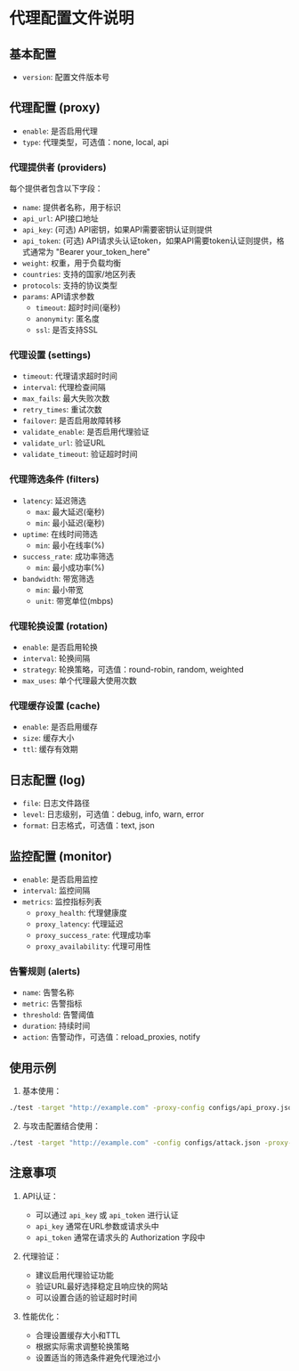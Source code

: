 # 代理配置文件说明

## 基本配置
- `version`: 配置文件版本号

## 代理配置 (proxy)
- `enable`: 是否启用代理
- `type`: 代理类型，可选值：none, local, api

### 代理提供者 (providers)
每个提供者包含以下字段：
- `name`: 提供者名称，用于标识
- `api_url`: API接口地址
- `api_key`: (可选) API密钥，如果API需要密钥认证则提供
- `api_token`: (可选) API请求头认证token，如果API需要token认证则提供，格式通常为 "Bearer your_token_here"
- `weight`: 权重，用于负载均衡
- `countries`: 支持的国家/地区列表
- `protocols`: 支持的协议类型
- `params`: API请求参数
  - `timeout`: 超时时间(毫秒)
  - `anonymity`: 匿名度
  - `ssl`: 是否支持SSL

### 代理设置 (settings)
- `timeout`: 代理请求超时时间
- `interval`: 代理检查间隔
- `max_fails`: 最大失败次数
- `retry_times`: 重试次数
- `failover`: 是否启用故障转移
- `validate_enable`: 是否启用代理验证
- `validate_url`: 验证URL
- `validate_timeout`: 验证超时时间

### 代理筛选条件 (filters)
- `latency`: 延迟筛选
  - `max`: 最大延迟(毫秒)
  - `min`: 最小延迟(毫秒)
- `uptime`: 在线时间筛选
  - `min`: 最小在线率(%)
- `success_rate`: 成功率筛选
  - `min`: 最小成功率(%)
- `bandwidth`: 带宽筛选
  - `min`: 最小带宽
  - `unit`: 带宽单位(mbps)

### 代理轮换设置 (rotation)
- `enable`: 是否启用轮换
- `interval`: 轮换间隔
- `strategy`: 轮换策略，可选值：round-robin, random, weighted
- `max_uses`: 单个代理最大使用次数

### 代理缓存设置 (cache)
- `enable`: 是否启用缓存
- `size`: 缓存大小
- `ttl`: 缓存有效期

## 日志配置 (log)
- `file`: 日志文件路径
- `level`: 日志级别，可选值：debug, info, warn, error
- `format`: 日志格式，可选值：text, json

## 监控配置 (monitor)
- `enable`: 是否启用监控
- `interval`: 监控间隔
- `metrics`: 监控指标列表
  - `proxy_health`: 代理健康度
  - `proxy_latency`: 代理延迟
  - `proxy_success_rate`: 代理成功率
  - `proxy_availability`: 代理可用性

### 告警规则 (alerts)
- `name`: 告警名称
- `metric`: 告警指标
- `threshold`: 告警阈值
- `duration`: 持续时间
- `action`: 告警动作，可选值：reload_proxies, notify

## 使用示例

1. 基本使用：
```bash
./test -target "http://example.com" -proxy-config configs/api_proxy.json
```

2. 与攻击配置结合使用：
```bash
./test -target "http://example.com" -config configs/attack.json -proxy-config configs/api_proxy.json
```

## 注意事项

1. API认证：
   - 可以通过 `api_key` 或 `api_token` 进行认证
   - `api_key` 通常在URL参数或请求头中
   - `api_token` 通常在请求头的 Authorization 字段中

2. 代理验证：
   - 建议启用代理验证功能
   - 验证URL最好选择稳定且响应快的网站
   - 可以设置合适的验证超时时间

3. 性能优化：
   - 合理设置缓存大小和TTL
   - 根据实际需求调整轮换策略
   - 设置适当的筛选条件避免代理池过小 
